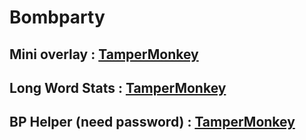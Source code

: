 # Bombparty
Mini overlay : 
[TamperMonkey](https://github.com/SuperRandomGuy/Bombparty/raw/master/BP%20Little%20Overlay.user.js)
---------------------------
Long Word Stats : 
[TamperMonkey](https://github.com/SuperRandomGuy/Bombparty/raw/master/BP%20Long%20Word.user.js)
---------------------------
BP Helper (need password) :
[TamperMonkey](https://github.com/SuperRandomGuy/Bombparty/raw/master/BP%20Helper.user.js)
---------------------------
